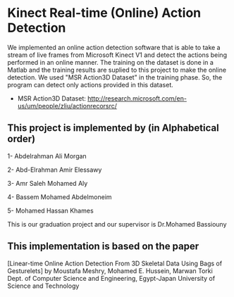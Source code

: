 # Kinect Real-time (Online) Action Detection

We implemented an online action detection software that is able to take a stream of live frames from Microsoft Kinect V1 and detect the actions being performed in an online manner. The training on the dataset is done in a Matlab and the training results are suplied to this project to make the online detection.
We used "MSR Action3D Dataset" in the training phase. So, the program can detect only actions provided in this dataset.

- MSR Action3D Dataset: http://research.microsoft.com/en-us/um/people/zliu/actionrecorsrc/

This project is implemented by (in Alphabetical order)
------------------------------------------------------
1- Abdelrahman Ali Morgan

2- Abd-Elrahman Amir Elessawy

3- Amr Saleh Mohamed Aly

4- Bassem Mohamed Abdelmoneim

5- Mohamed Hassan Khames

This is our graduation project and our supervisor is
Dr.Mohamed Bassiouny

This implementation is based on the paper
------------------------------------------
[Linear-time Online Action Detection From 3D Skeletal Data Using Bags of Gesturelets]
by Moustafa Meshry, Mohamed E. Hussein, Marwan Torki
Dept. of Computer Science and Engineering, Egypt-Japan University of Science and Technology



